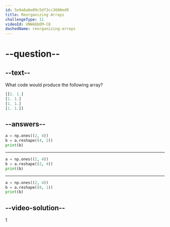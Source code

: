 ```yaml
---
id: 5e9a0a8e09c5df3cc3600ed9
title: Reorganizing Arrays
challengeType: 11
videoId: VNWAQbEM-C8
dashedName: reorganizing-arrays
---
```


# --question--

## --text--

What code would produce the following array?

```py
[[1. 1.]
[1. 1.]
[1. 1.]
[1. 1.]]
```

## --answers--

```py
a = np.ones((2, 4))
b = a.reshape((4, 2))
print(b)
```

---

```py
a = np.ones((2, 4))
b = a.reshape((2, 4))
print(b)
```

---

```py
a = np.ones((2, 4))
b = a.reshape((8, 1))
print(b)
```

## --video-solution--

1

